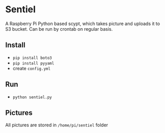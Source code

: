 # Sentiel
A Raspberry Pi Python based scypt, which takes picture and uploads it to S3 bucket.
Can be run by crontab on regular basis.

## Install
- `pip install boto3`
- `pip install pyyaml`
- create `config.yml`

## Run
- `python sentiel.py`

## Pictures
All pictures are stored in `/home/pi/sentiel` folder